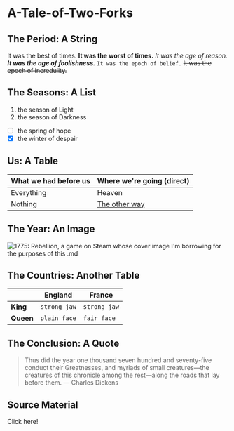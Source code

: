 # A-Tale-of-Two-Forks

##  The Period: A String

It was the best of times. **It was the worst of times.** *It was the age of reason.* ***It was the age of foolishness.*** `It was the epoch of belief.` ~~It was the epoch of incredulity.~~ 

## The Seasons: A List

1. the season of Light
2. the season of Darkness

- [ ] the spring of hope
- [x] the winter of despair 

## Us: A Table

What we had before us | Where we're going (direct)
--------- | ----------------
Everything | Heaven
Nothing | [The other way](https://www.merriam-webster.com/dictionary/heck)

## The Year: An Image

![1775: Rebellion, a game on Steam whose cover image I'm borrowing for the purposes of this .md](https://cdn.akamai.steamstatic.com/steam/apps/422610/capsule_616x353.jpg)

## The Countries: Another Table

|  | England | France |
| --- | :---: | :---: |
| __King__ | `strong jaw` | `strong jaw` |
| __Queen__ | `plain face` | `fair face ` |

## The Conclusion: A Quote

> Thus did the year one thousand seven hundred and seventy-five conduct their 
> Greatnesses, and myriads of small creatures—the creatures of this chronicle 
> among the rest—along the roads that lay before them. 
> — Charles Dickens

## Source Material
Click here!
